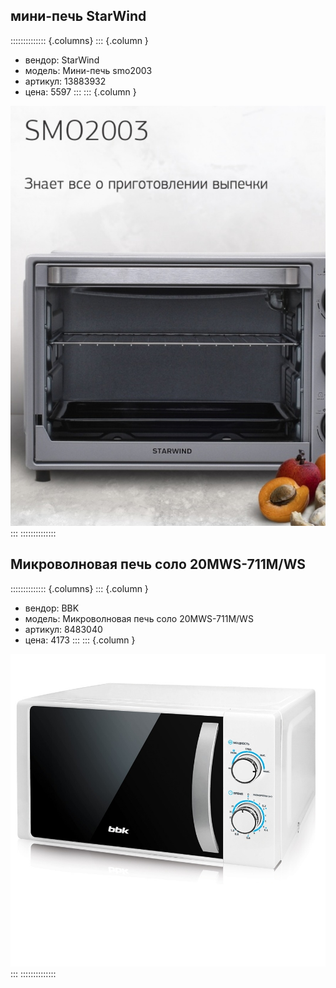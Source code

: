## мини-печь StarWind
:::::::::::::: {.columns}
::: {.column }
* вендор: StarWind
* модель: Мини-печь smo2003
* артикул: 13883932
* цена: 5597
:::
::: {.column }

![фото товара](13883932.png)
:::
::::::::::::::

## Микроволновая печь соло 20MWS-711M/WS
:::::::::::::: {.columns}
::: {.column }
* вендор: BBK
* модель: Микроволновая печь соло 20MWS-711M/WS
* артикул: 8483040
* цена: 4173
:::
::: {.column }

![фото товара](8483040.png)
:::
::::::::::::::
